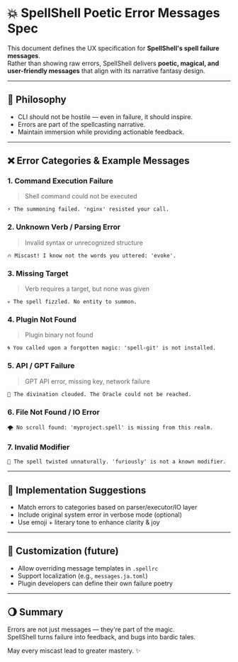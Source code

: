 # 💥 SpellShell Poetic Error Messages Spec

This document defines the UX specification for **SpellShell's spell failure messages**.  
Rather than showing raw errors, SpellShell delivers **poetic, magical, and user-friendly messages** that align with its narrative fantasy design.

---

## 🫠 Philosophy

- CLI should not be hostile — even in failure, it should inspire.
- Errors are part of the spellcasting narrative.
- Maintain immersion while providing actionable feedback.

---

## ❌ Error Categories & Example Messages

### 1. **Command Execution Failure**
> Shell command could not be executed
```text
⚡ The summoning failed. 'nginx' resisted your call.
```

### 2. **Unknown Verb / Parsing Error**
> Invalid syntax or unrecognized structure
```text
🔥 Miscast! I know not the words you uttered: 'evoke'.
```

### 3. **Missing Target**
> Verb requires a target, but none was given
```text
💀 The spell fizzled. No entity to summon.
```

### 4. **Plugin Not Found**
> Plugin binary not found
```text
🌀 You called upon a forgotten magic: 'spell-git' is not installed.
```

### 5. **API / GPT Failure**
> GPT API error, missing key, network failure
```text
💫 The divination clouded. The Oracle could not be reached.
```

### 6. **File Not Found / IO Error**
```text
🌪 No scroll found: 'myproject.spell' is missing from this realm.
```

### 7. **Invalid Modifier**
```text
🦄 The spell twisted unnaturally. 'furiously' is not a known modifier.
```

---

## 🔧 Implementation Suggestions

- Match errors to categories based on parser/executor/IO layer
- Include original system error in verbose mode (optional)
- Use emoji + literary tone to enhance clarity & joy

---

## 💭 Customization (future)

- Allow overriding message templates in `.spellrc`
- Support localization (e.g., `messages.ja.toml`)
- Plugin developers can define their own failure poetry

---

## 🌖 Summary

Errors are not just messages — they're part of the magic.  
SpellShell turns failure into feedback, and bugs into bardic tales.

May every miscast lead to greater mastery. ✨